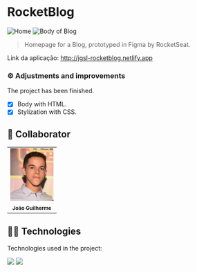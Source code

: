 # RocketBlog

<!---Esses são exemplos. Veja https://shields.io para outras pessoas ou para personalizar este conjunto de escudos. Você pode querer incluir dependências, status do projeto e informações de licença aqui--->

<img src="./imagens/home.png" alt="Home">
<img src="./imagens/home.png" alt="Body of Blog">



> Homepage for a Blog, prototyped in Figma by RocketSeat.

Link da aplicação: <a>http://jgsl-rocketblog.netlify.app</a>
### ⚙️ Adjustments and improvements

The project has been finished.

- [x] Body with HTML.
- [x] Stylization with CSS.

## 🤝 Collaborator

<table>
  <tr>
    <td align="center">
      <a href="#">
        <img src="./images/gui.jpeg" width="100px;" alt="Photo of João Guilherme in GitHub"/><br>
        <sub>
          <b>João Guilherme</b>
        </sub>
      </a>
    </td>
  </tr>
</table>

## 👨‍💻 Technologies
Technologies used in the project:

<img src="https://img.shields.io/badge/HTML-239120?style=for-the-badge&logo=html5&logoColor=white" />
<img src="https://img.shields.io/badge/CSS3-1572B6?style=for-the-badge&logo=css3&logoColor=white" />